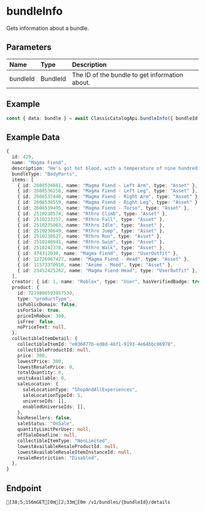 
# bundleInfo
Gets information about a bundle.


## Parameters
| Name     | Type     | Description                                    |
| :------- | :------- | :--------------------------------------------- |
| bundleId | BundleId | The ID of the bundle to get information about. |



## Example
```ts copy showLineNumbers
const { data: bundle } = await ClassicCatalogApi.bundleInfo({ bundleId: 429 }); 
```


## Example Data
```ts copy showLineNumbers
{
  id: 429,
  name: "Magma Fiend",
  description: "He's got hot blood, with a temperature of nine hundred and three.",
  bundleType: "BodyParts",
  items: [
    { id: 2608534881, name: "Magma Fiend - Left Arm", type: "Asset" },
    { id: 2608536258, name: "Magma Fiend - Left Leg", type: "Asset" },
    { id: 2608537440, name: "Magma Fiend - Right Arm", type: "Asset" },
    { id: 2608538559, name: "Magma Fiend - Right Leg", type: "Asset" },
    { id: 2608539495, name: "Magma Fiend - Torso", type: "Asset" },
    { id: 2510230574, name: "Rthro Climb", type: "Asset" },
    { id: 2510233257, name: "Rthro Fall", type: "Asset" },
    { id: 2510235063, name: "Rthro Idle", type: "Asset" },
    { id: 2510236649, name: "Rthro Jump", type: "Asset" },
    { id: 2510238627, name: "Rthro Run", type: "Asset" },
    { id: 2510240941, name: "Rthro Swim", type: "Asset" },
    { id: 2510242378, name: "Rthro Walk", type: "Asset" },
    { id: 474312030, name: "Magma Fiend", type: "UserOutfit" },
    { id: 12726967427, name: "Magma Fiend - Head", type: "Asset" },
    { id: 11573370910, name: "Anime - Mood", type: "Asset" },
    { id: 23452425262, name: "Magma Fiend Head", type: "UserOutfit" },
  ],
  creator: { id: 1, name: "Roblox", type: "User", hasVerifiedBadge: true },
  product: {
    id: 7219806593957530,
    type: "productType",
    isPublicDomain: false,
    isForSale: true,
    priceInRobux: 300,
    isFree: false,
    noPriceText: null,
  },
  collectibleItemDetail: {
    collectibleItemId: "e036077b-ed8d-4bf1-9193-4e64bbc86978",
    collectibleProductId: null,
    price: 300,
    lowestPrice: 300,
    lowestResalePrice: 0,
    totalQuantity: 0,
    unitsAvailable: 0,
    saleLocation: {
      saleLocationType: "ShopAndAllExperiences",
      saleLocationTypeId: 5,
      universeIds: [],
      enabledUniverseIds: [],
    },
    hasResellers: false,
    saleStatus: "OnSale",
    quantityLimitPerUser: null,
    offSaleDeadline: null,
    collectibleItemType: "NonLimited",
    lowestAvailableResaleProductId: null,
    lowestAvailableResaleItemInstanceId: null,
    resaleRestriction: "Disabled",
  },
} 
```


## Endpoint
```ansi
[38;5;156mGET[0m[2;33m[0m /v1/bundles/{bundleId}/details
```
  